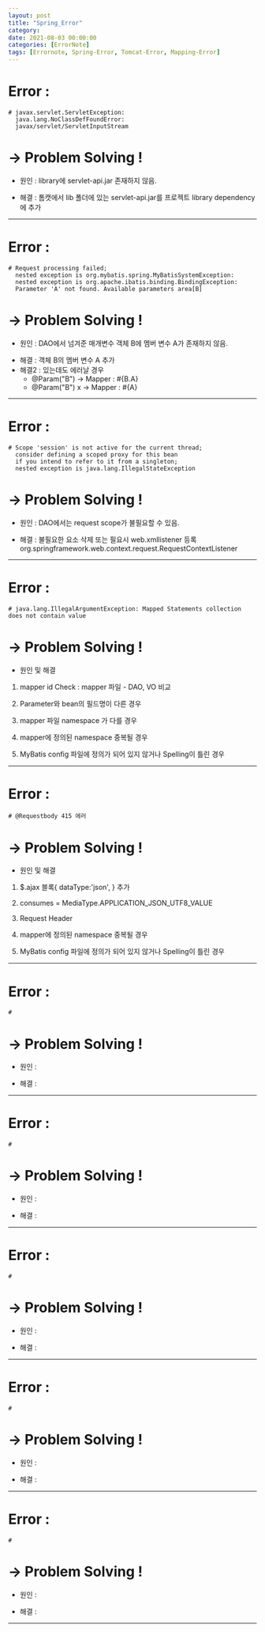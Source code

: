 ```yaml
---
layout: post
title: "Spring_Error"
category: 
date: 2021-08-03 00:00:00
categories: [ErrorNote]
tags: [Errornote, Spring-Error, Tomcat-Error, Mapping-Error]
---
```


# Error : 
    # javax.servlet.ServletException: 
      java.lang.NoClassDefFoundError: 
      javax/servlet/ServletInputStream   
      
# → Problem Solving !
 - 원인  : library에 servlet-api.jar 존재하지 않음.
 + 해결  : 톰캣에서 lib 폴더에 있는 servlet-api.jar를 프로젝트 library dependency에 추가

- - -      

# Error : 
    # Request processing failed; 
      nested exception is org.mybatis.spring.MyBatisSystemException:
      nested exception is org.apache.ibatis.binding.BindingException: 
      Parameter 'A' not found. Available parameters area[B]

# → Problem Solving !
  - 원인  : DAO에서 넘겨준 매개변수 객체 B에 멤버 변수 A가 존재하지 않음.
  + 해결  : 객체 B의 멤버 변수 A 추가
  + 해결2 : 있는데도 에러날 경우  
    * @Param("B") → Mapper : #{B.A}
    * @Param("B") x → Mapper : #{A}
 
- - -        
 
# Error : 
    # Scope 'session' is not active for the current thread; 
      consider defining a scoped proxy for this bean 
      if you intend to refer to it from a singleton; 
      nested exception is java.lang.IllegalStateException   

# → Problem Solving !
 - 원인  : DAO에서는 request scope가 불필요할 수 있음. 
 + 해결  : 불필요한 요소 삭제 또는 필요시 web.xmllistener 등록
            <listener>
                <listener-class>
                org.springframework.web.context.request.RequestContextListener
                </listener-class>
            </listener>   

- - -      

# Error :  
    # java.lang.IllegalArgumentException: Mapped Statements collection does not contain value   

# → Problem Solving !
  - 원인 및 해결   

  1. mapper id Check :  mapper 파일 - DAO, VO 비교

  2. Parameter와 bean의 필드명이 다른 경우

  3. mapper 파일 namespace 가 다를 경우

  4. mapper에 정의된 namespace 중복될 경우

  5. MyBatis config 파일에 정의가 되어 있지 않거나 Spelling이 틀린 경우

- - -      

# Error :
    # @Requestbody 415 에러

# → Problem Solving !
  - 원인 및 해결     

   1. $.ajax 블록{ dataType:'json', } 추가

   2. consumes = MediaType.APPLICATION_JSON_UTF8_VALUE

   3. Request Header 

   4. mapper에 정의된 namespace 중복될 경우

   5. MyBatis config 파일에 정의가 되어 있지 않거나 Spelling이 틀린 경우

- - -      

# Error :
    # 

# → Problem Solving !
 - 원인  : 
 + 해결  :

- - -      

# Error :
    # 

# → Problem Solving !
 - 원인  : 
 + 해결  :

- - -      

# Error :
    # 

# → Problem Solving !
 - 원인  : 
 + 해결  :

- - -      

# Error :
    # 

# → Problem Solving !
 - 원인  : 
 + 해결  :

- - -      

# Error :
    # 

# → Problem Solving !
 - 원인  : 
 + 해결  :

- - -